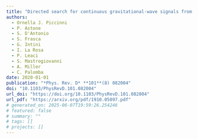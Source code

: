 ```yaml
---
title: "Directed search for continuous gravitational-wave signals from the Galactic Center in the Advanced LIGO second observing run"
authors:
  - Ornella J. Piccinni
  - P. Astone
  - S. D'Antonio
  - S. Frasca
  - G. Intini
  - I. La Rosa
  - P. Leaci
  - S. Mastrogiovanni
  - A. Miller
  - C. Palomba
date: 2020-01-01
publication: "*Phys. Rev. D* **101**(8) 082004"
doi: "10.1103/PhysRevD.101.082004"
url_doi: "https://doi.org/10.1103/PhysRevD.101.082004"
url_pdf: "https://arxiv.org/pdf/1910.05097.pdf"
# generated_on: 2025-06-07T19:59:26.254246
# featured: false
# summary: ""
# tags: []
# projects: []
---
```

